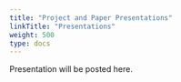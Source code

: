 ```yaml
---
title: "Project and Paper Presentations"
linkTitle: "Presentations"
weight: 500
type: docs
---
```


Presentation will be posted here.

